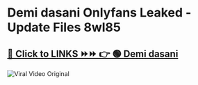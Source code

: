 
 # Demi dasani Onlyfans Leaked - Update Files 8wl85

## <h2><a href="https://clipsfans.com/Demi_dasani&ref=git">🔗 Click to LINKS ⏩⏩ 👉 🟢 Demi dasani </a></h2>

<a href="https://clipsfans.com/Demi_dasani&ref=git" rel="nofollow" data-target="animated-image.originalLink"><img src="https://i.ibb.co.com/xMMVF88/686577567.gif" alt="Viral Video Original" style="max-width: 100%; display: inline-block;" data-target="animated-image.originalImage"></a>

